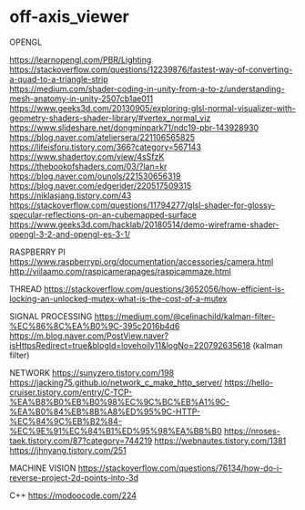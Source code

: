 # off-axis_viewer

OPENGL

https://learnopengl.com/PBR/Lighting  
https://stackoverflow.com/questions/12239876/fastest-way-of-converting-a-quad-to-a-triangle-strip  
https://medium.com/shader-coding-in-unity-from-a-to-z/understanding-mesh-anatomy-in-unity-2507cb1ae011  
https://www.geeks3d.com/20130905/exploring-glsl-normal-visualizer-with-geometry-shaders-shader-library/#vertex_normal_viz  
https://www.slideshare.net/dongminpark71/ndc19-pbr-143928930  
https://blog.naver.com/ateliersera/221106565825  
https://lifeisforu.tistory.com/366?category=567143  
https://www.shadertoy.com/view/4sSfzK  
https://thebookofshaders.com/03/?lan=kr  
https://blog.naver.com/ounols/221530656319  
https://blog.naver.com/edgerider/220517509315  
https://niklasjang.tistory.com/43  
https://stackoverflow.com/questions/11794277/glsl-shader-for-glossy-specular-reflections-on-an-cubemapped-surface  
https://www.geeks3d.com/hacklab/20180514/demo-wireframe-shader-opengl-3-2-and-opengl-es-3-1/  


RASPBERRY PI
https://www.raspberrypi.org/documentation/accessories/camera.html
http://viilaamo.com/raspicamerapages/raspicammaze.html


THREAD
https://stackoverflow.com/questions/3652056/how-efficient-is-locking-an-unlocked-mutex-what-is-the-cost-of-a-mutex


SIGNAL PROCESSING
https://medium.com/@celinachild/kalman-filter-%EC%86%8C%EA%B0%9C-395c2016b4d6
https://m.blog.naver.com/PostView.naver?isHttpsRedirect=true&blogId=lovehoily11&logNo=220792635618  (kalman filter)


NETWORK
https://sunyzero.tistory.com/198
https://jacking75.github.io/network_c_make_http_server/
https://hello-cruiser.tistory.com/entry/C-TCP-%EA%B8%B0%EB%B0%98%EC%9C%BC%EB%A1%9C-%EA%B0%84%EB%8B%A8%ED%95%9C-HTTP-%EC%84%9C%EB%B2%84-%EC%9E%91%EC%84%B1%ED%95%98%EA%B8%B0
https://nroses-taek.tistory.com/87?category=744219
https://webnautes.tistory.com/1381
https://jhnyang.tistory.com/251


MACHINE VISION
https://stackoverflow.com/questions/76134/how-do-i-reverse-project-2d-points-into-3d


C++
https://modoocode.com/224
